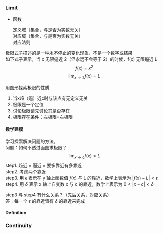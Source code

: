 ### Limit

- 函数

  定义域（集合，与是否为实数无关）  
  对应域（集合，与是否为实数无关）  
  对应法则

极限式子描述的是一种永不停止的变化现象，不是一个数字或结果  
如下式子表示，当 x 无限逼近 2（但永远不会等于 2）的时候，f(x) 无限逼近 L
$$f(x) = x^2$$
$$\lim_{x \to 2}f(x)=L$$

用图形探索极限的性质
1. 当x趋（逼）近c时与该点有无定义无关
2. 极限是一个定值
3. 讨论极限请先讨论其是否存在
4. 极限存在条件：左极限=右极限

#### 数学建模

学习探索解决问题的方法。  
问题：如何不透过画图求极限？  
$$\lim_{x \to c}f(x)=L$$
step1. 趋近 = 逼近 = 要多靠近有多靠近  
step2. 考虑两个靠近  
step3. 用 $\epsilon$ 表示在 y 轴上函数值 $f(x)$ 与 L 的靠近，数学上表示为 $|f(x) - L| < \epsilon$  
step4. 用 $\delta$ 表示 x 轴上自变数 x 与 c 的靠近，数学上表示为 $0 < |x - c| < \delta$  

step3 与 step4 有什么关系？（先后关系，对应关系）  
答：每一个 $\epsilon$ 的靠近皆有 $\delta$ 的靠近来完成  


#### Definition

### Continuity

